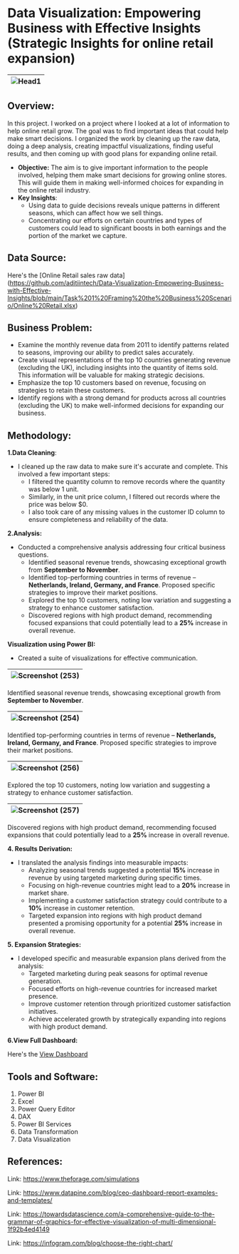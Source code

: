 # Data Visualization: Empowering Business with Effective Insights (Strategic Insights for online retail expansion)

|![Head1](https://github.com/user-attachments/assets/53a438d7-e973-436f-b8b3-bff612f4957b)|
|--------------|

## Overview:
In this project. I worked on a project where I looked at a lot of information to help online retail grow. The goal was to find important ideas that could help make smart decisions. I organized the work by cleaning up the raw data, doing a deep analysis, creating impactful visualizations, finding useful results, and then coming up with good plans for expanding online retail.

  - **Objective:** The aim is to give important information to the people involved, helping them make smart decisions for growing online stores. This will guide them in making well-informed choices for expanding in the online retail industry.
  - **Key Insights**:
    - Using data to guide decisions reveals unique patterns in different seasons, which can affect how we sell things.
    - Concentrating our efforts on certain countries and types of customers could lead to significant boosts in both earnings and the portion of the market we capture.

## Data Source:
  Here's the [Online Retail sales raw data]
(https://github.com/aditiintech/Data-Visualization-Empowering-Business-with-Effective-Insights/blob/main/Task%201%20Framing%20the%20Business%20Scenario/Online%20Retail.xlsx)
## Business Problem:
 - Examine the monthly revenue data from 2011 to identify patterns related to seasons, improving our ability to predict sales accurately.
 - Create visual representations of the top 10 countries generating revenue (excluding the UK), including insights into the quantity of items sold. This information will be valuable for making strategic decisions.
 - Emphasize the top 10 customers based on revenue, focusing on strategies to retain these customers.
 - Identify regions with a strong demand for products across all countries (excluding the UK) to make well-informed decisions for expanding our business.

## Methodology:

**1.Data Cleaning**:
- I cleaned up the raw data to make sure it's accurate and complete. This involved a few important steps:
  - I filtered the quantity column to remove records where the quantity was below 1 unit.
  - Similarly, in the unit price column, I filtered out records where the price was below $0.
  - I also took care of any missing values in the customer ID column to ensure completeness and reliability of the data.
   
 **2.Analysis:**
   - Conducted a comprehensive analysis addressing four critical business questions.
      - Identified seasonal revenue trends, showcasing exceptional growth from **September to November**.
      - Identified top-performing countries in terms of revenue – **Netherlands, Ireland, Germany, and France**. Proposed specific strategies to improve their market positions.
      - Explored the top 10 customers, noting low variation and suggesting a strategy to enhance customer satisfaction.
      - Discovered regions with high product demand, recommending focused expansions that could potentially lead to a **25%** increase in overall revenue.

**Visualization using Power BI:**
 - Created a suite of visualizations for effective communication.
   

|![Screenshot (253)](https://github.com/aditiintech/Tata-Group-Data-Visualization-Internship-Empowering_Business_with_effective_insights/assets/118357991/232d3fa8-d61f-4b7b-9364-c29eb1f7d6f0)|
|---------------|

Identified seasonal revenue trends, showcasing exceptional growth from **September to November**.

|![Screenshot (254)](https://github.com/aditiintech/Tata-Group-Data-Visualization-Internship-Empowering_Business_with_effective_insights/assets/118357991/65d0f5a9-f434-424d-a607-1225fba5ea40)|
|---------------|

Identified top-performing countries in terms of revenue – **Netherlands, Ireland, Germany, and France**. Proposed specific strategies to improve their market positions.

|![Screenshot (256)](https://github.com/aditiintech/Tata-Group-Data-Visualization-Internship-Empowering_Business_with_effective_insights/assets/118357991/dfcb698d-3d91-499e-aa38-0bc4e19a5496)|
|---------------|

Explored the top 10 customers, noting low variation and suggesting a strategy to enhance customer satisfaction.

|![Screenshot (257)](https://github.com/aditiintech/Tata-Group-Data-Visualization-Internship-Empowering_Business_with_effective_insights/assets/118357991/0a27365e-e681-48bb-bcdb-a61ef9216d91)|
|---------------|

Discovered regions with high product demand, recommending focused expansions that could potentially lead to a **25%** increase in overall revenue.

**4. Results Derivation:**
- I translated the analysis findings into measurable impacts:
  - Analyzing seasonal trends suggested a potential **15%** increase in revenue by using targeted marketing during specific times.
  - Focusing on high-revenue countries might lead to a **20%** increase in market share.
  - Implementing a customer satisfaction strategy could contribute to a **10%** increase in customer retention.
  - Targeted expansion into regions with high product demand presented a promising opportunity for a potential **25%** increase in overall revenue.
  
**5. Expansion Strategies:**
- I developed specific and measurable expansion plans derived from the analysis:
  - Targeted marketing during peak seasons for optimal revenue generation.
  - Focused efforts on high-revenue countries for increased market presence.
  - Improve customer retention through prioritized customer satisfaction initiatives.
  - Achieve accelerated growth by strategically expanding into regions with high product demand.
 
**6.View Full Dashboard:**

Here's the [View Dashboard](https://github.com/aditiintech/Data-Visualization-Empowering-Business-with-Effective-Insights/blob/main/Task%203%20Creating%20Effective%20Visuals/TATA%20Internship%20-%20Data%20Visualization%20-Empowering%20Business%20with%20Effective%20Insights.pbix)

## Tools and Software:
1. Power BI
2. Excel
3. Power Query Editor
4. DAX
5. Power BI Services
6. Data Transformation
7. Data Visualization

## References:

Link: https://www.theforage.com/simulations

Link: https://www.datapine.com/blog/ceo-dashboard-report-examples-and-templates/

Link: https://towardsdatascience.com/a-comprehensive-guide-to-the-grammar-of-graphics-for-effective-visualization-of-multi-dimensional-1f92b4ed4149

Link: https://infogram.com/blog/choose-the-right-chart/




